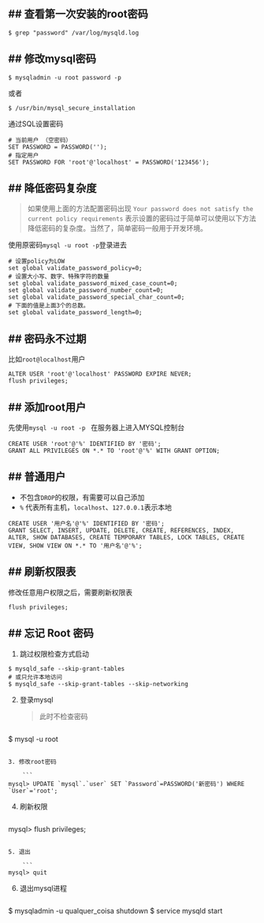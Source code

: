 ## ## 查看第一次安装的root密码

```
$ grep "password" /var/log/mysqld.log
```

## ## 修改mysql密码

```
$ mysqladmin -u root password -p
```

或者
```
$ /usr/bin/mysql_secure_installation
```

通过SQL设置密码

```
# 当前用户 （空密码）
SET PASSWORD = PASSWORD('');
# 指定用户
SET PASSWORD FOR 'root'@'localhost' = PASSWORD('123456');
```

## ## 降低密码复杂度

> 如果使用上面的方法配置密码出现 
> `Your password does not satisfy the current policy requirements`
> 表示设置的密码过于简单可以使用以下方法降低密码的复杂度。当然了，简单密码一般用于开发环境。


使用原密码`mysql -u root -p`登录进去

```
# 设置policy为LOW
set global validate_password_policy=0;
# 设置大小写、数字、特殊字符的数量
set global validate_password_mixed_case_count=0;
set global validate_password_number_count=0;
set global validate_password_special_char_count=0;
# 下面的值是上面3个的总数。
set global validate_password_length=0;
```

## ## 密码永不过期

比如`root@localhost`用户

```
ALTER USER 'root'@'localhost' PASSWORD EXPIRE NEVER;
flush privileges;
```

## ## 添加root用户

先使用`mysql -u root -p ` 在服务器上进入MYSQL控制台

```
CREATE USER 'root'@'%' IDENTIFIED BY '密码';
GRANT ALL PRIVILEGES ON *.* TO 'root'@'%' WITH GRANT OPTION;
```

## ## 普通用户

- 不包含`DROP`的权限，有需要可以自己添加
- `%` 代表所有主机，`localhost`、`127.0.0.1`表示本地

```
CREATE USER '用户名'@'%' IDENTIFIED BY '密码';
GRANT SELECT, INSERT, UPDATE, DELETE, CREATE, REFERENCES, INDEX, ALTER, SHOW DATABASES, CREATE TEMPORARY TABLES, LOCK TABLES, CREATE VIEW, SHOW VIEW ON *.* TO '用户名'@'%';
```

## ## 刷新权限表

修改任意用户权限之后，需要刷新权限表

```
flush privileges;
```

## ## 忘记 Root 密码

1. 跳过权限检查方式启动

```
$ mysqld_safe --skip-grant-tables
# 或只允许本地访问
$ mysqld_safe --skip-grant-tables --skip-networking
```

2. 登录mysql

	> 此时不检查密码
	
	```
$ mysql -u root
```

3. 修改root密码

	```
mysql> UPDATE `mysql`.`user` SET `Password`=PASSWORD('新密码') WHERE `User`='root';
```

4. 刷新权限

	```
mysql> flush privileges;
```

5. 退出

	```
mysql> quit
```

6. 退出mysql进程

	```
$ mysqladmin -u qualquer_coisa shutdown
$ service mysqld start
```

